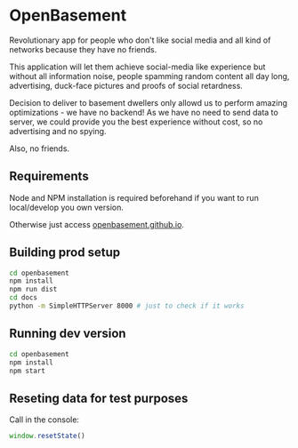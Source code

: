 # OpenBasement

Revolutionary app for people who don't like social media and all kind of networks because they have no friends.

This application will let them achieve social-media like experience but without all information noise, people spamming
random content all day long, advertising, duck-face pictures and proofs of social retardness.

Decision to deliver to basement dwellers only allowd us to perform amazing optimizations - we have no backend! As we
have no need to send data to server, we could provide you the best experience without cost, so no advertising and no
spying.

Also, no friends.

## Requirements

Node and NPM installation is required beforehand if you want to run local/develop you own version.

Otherwise just access [openbasement.github.io](https://openbasement.github.io).

## Building prod setup

```bash
cd openbasement
npm install
npm run dist
cd docs
python -m SimpleHTTPServer 8000 # just to check if it works
```

## Running dev version

```bash
cd openbasement
npm install
npm start
```

## Reseting data for test purposes

Call in the console:

```javascript
window.resetState()
```
